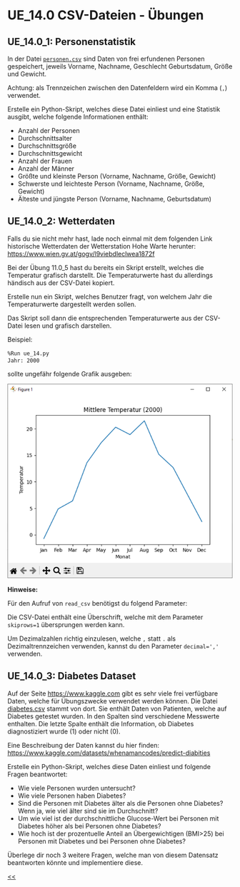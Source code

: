 # UE_14.0 CSV-Dateien - Übungen

## UE_14.0_1: Personenstatistik

In der Datei [`personen.csv`](../daten/personen.csv) sind Daten von frei erfundenen
Personen gespeichert, jeweils Vorname, Nachname, Geschlecht
Geburtsdatum, Größe und Gewicht.

Achtung: als Trennzeichen zwischen den Datenfeldern wird ein Komma (`,`) verwendet.

Erstelle ein Python-Skript, welches diese Datei einliest und
eine Statistik ausgibt, welche folgende Informationen enthält:

* Anzahl der Personen
* Durchschnittsalter
* Durchschnittsgröße
* Durchschnittsgewicht
* Anzahl der Frauen
* Anzahl der Männer
* Größte und kleinste Person (Vorname, Nachname, Größe, Gewicht)
* Schwerste und leichteste Person (Vorname, Nachname, Größe, Gewicht)
* Älteste und jüngste Person (Vorname, Nachname, Geburtsdatum)


## UE_14.0_2: Wetterdaten

Falls du sie nicht mehr hast, 
lade noch einmal mit dem folgenden Link historische 
Wetterdaten der Wetterstation Hohe Warte herunter: 
https://www.wien.gv.at/gogv/l9viebdleclwea1872f

Bei der Übung 11.0_5 hast du bereits ein Skript erstellt, 
welches die Temperatur grafisch darstellt. 
Die Temperaturwerte hast du allerdings händisch aus der CSV-Datei kopiert.

Erstelle nun ein Skript, welches Benutzer fragt, von welchem 
Jahr die Temperaturwerte dargestellt werden sollen.

Das Skript soll dann die entsprechenden Temperaturwerte aus der CSV-Datei
lesen und grafisch darstellen.

Beispiel:

```
%Run ue_14.py
Jahr: 2000
```

sollte ungefähr folgende Grafik ausgeben:

![Mittlere Monatstemperaturen 2000](../img/14.0/temperaturen_2000.png)

**Hinweise:**

Für den Aufruf von `read_csv` benötigst du folgend Parameter:

Die CSV-Datei enthält eine Überschrift, welche mit dem Parameter
`skiprows=1` übersprungen werden kann.

Um Dezimalzahlen richtig einzulesen, welche  `,` statt `.` als Dezimaltrennzeichen verwenden,
kannst du den Parameter `decimal=','` verwenden.


## UE_14.0_3: Diabetes Dataset

Auf der Seite https://www.kaggle.com
gibt es sehr viele frei verfügbare Daten, 
welche für Übungszwecke verwendet werden können. 
Die Datei [diabetes.csv](../daten/diabetes.csv)
stammt von dort. 
Sie enthält Daten von Patienten, welche auf Diabetes getestet wurden.
In den Spalten sind verschiedene Messwerte enthalten. 
Die letzte Spalte enthält die Information, 
ob Diabetes diagnostiziert wurde (1) oder nicht (0).


Eine Beschreibung der Daten kannst du hier finden:
https://www.kaggle.com/datasets/whenamancodes/predict-diabities

Erstelle ein Python-Skript, welches diese Daten einliest und 
folgende Fragen beantwortet:

* Wie viele Personen wurden untersucht?
* Wie viele Personen haben Diabetes?
* Sind die Personen mit Diabetes älter als die Personen ohne Diabetes?
    Wenn ja, wie viel älter sind sie im Durchschnitt?
* Um wie viel ist der durchschnittliche Glucose-Wert bei Personen 
    mit Diabetes höher als bei Personen ohne Diabetes?
* Wie hoch ist der prozentuelle Anteil an Übergewichtigen (BMI>25) bei
    Personen mit Diabetes und bei Personen ohne Diabetes?

Überlege dir noch 3 weitere Fragen, welche man von diesem
Datensatz beantworten könnte und implementiere diese.


[<<](../skriptum/14.0_CSV_Dateien.md)
